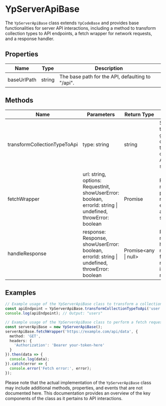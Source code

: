 # YpServerApiBase

The `YpServerApiBase` class extends `YpCodeBase` and provides base functionalities for server API interactions, including a method to transform collection types to API endpoints, a fetch wrapper for network requests, and a response handler.

## Properties

| Name         | Type   | Description                                      |
|--------------|--------|--------------------------------------------------|
| baseUrlPath  | string | The base path for the API, defaulting to "/api". |

## Methods

| Name                          | Parameters                                                                 | Return Type            | Description                                                                                   |
|-------------------------------|----------------------------------------------------------------------------|------------------------|-----------------------------------------------------------------------------------------------|
| transformCollectionTypeToApi  | type: string                                                               | string                 | Static method to transform a given collection type to its corresponding API endpoint string.  |
| fetchWrapper                  | url: string, options: RequestInit, showUserError: boolean, errorId: string \| undefined, throwError: boolean | Promise<any>           | Protected method to perform fetch requests with error handling and offline support.           |
| handleResponse                | response: Response, showUserError: boolean, errorId: string \| undefined, throwError: boolean | Promise<any \| null>   | Protected method to handle the response from fetch requests, including error management.      |

## Examples

```typescript
// Example usage of the YpServerApiBase class to transform a collection type to an API endpoint
const apiEndpoint = YpServerApiBase.transformCollectionTypeToApi('user');
console.log(apiEndpoint); // Output: "users"

// Example usage of the YpServerApiBase class to perform a fetch request
const serverApiBase = new YpServerApiBase();
serverApiBase.fetchWrapper('https://example.com/api/data', {
  method: 'GET',
  headers: {
    'Authorization': 'Bearer your-token-here'
  }
}).then(data => {
  console.log(data);
}).catch(error => {
  console.error('Fetch error:', error);
});
```

Please note that the actual implementation of the `YpServerApiBase` class may include additional methods, properties, and events that are not documented here. This documentation provides an overview of the key components of the class as it pertains to API interactions.